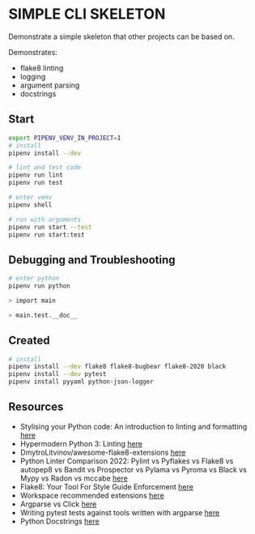 # SIMPLE CLI SKELETON

Demonstrate a simple skeleton that other projects can be based on.  

Demonstrates:

* flake8 linting
* logging
* argument parsing
* docstrings

## Start

```sh
export PIPENV_VENV_IN_PROJECT=1
# install
pipenv install --dev

# lint and test code
pipenv run lint
pipenv run test

# enter venv
pipenv shell

# run with arguments
pipenv run start --test
pipenv run start:test 
```

## Debugging and Troubleshooting

```sh
# enter python
pipenv run python

> import main

> main.test.__doc__
```

## Created

```sh
# install
pipenv install --dev flake8 flake8-bugbear flake8-2020 black
pipenv install --dev pytest 
pipenv install pyyaml python-json-logger
```

## Resources

* Stylising your Python code: An introduction to linting and formatting [here](https://www.jumpingrivers.com/blog/python-linting-guide/)
* Hypermodern Python 3: Linting [here](https://medium.com/@cjolowicz/hypermodern-python-3-linting-e2f15708da80)  
* DmytroLitvinov/awesome-flake8-extensions [here](https://github.com/DmytroLitvinov/awesome-flake8-extensions)  
* Python Linter Comparison 2022: Pylint vs Pyflakes vs Flake8 vs autopep8 vs Bandit vs Prospector vs Pylama vs Pyroma vs Black vs Mypy vs Radon vs mccabe [here](https://inventwithpython.com/blog/2022/11/19/python-linter-comparison-2022-pylint-vs-pyflakes-vs-flake8-vs-autopep8-vs-bandit-vs-prospector-vs-pylama-vs-pyroma-vs-black-vs-mypy-vs-radon-vs-mccabe/)  
* Flake8: Your Tool For Style Guide Enforcement [here](https://pypi.org/project/flake8/)  
* Workspace recommended extensions [here](https://code.visualstudio.com/docs/editor/extension-marketplace#_workspace-recommended-extensions)  
* Argparse vs Click [here](https://collectiveacuity.medium.com/argparse-vs-click-227f53f023dc)
* Writing pytest tests against tools written with argparse [here](https://til.simonwillison.net/pytest/pytest-argparse)
* Python Docstrings [here](https://www.programiz.com/python-programming/docstrings)  
